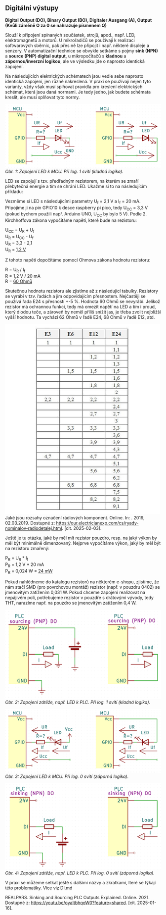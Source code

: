 <!-- 
Knihovny pro kiCAD v repozitáři na Githubu - JVintera
https://github.com/JVintera/KiCAD-library
 -->


## Digitální výstupy 

**Digital Output (DO), Binary Output (BO), Digitaler Ausgang (A), Output (Kvůli záměně O za 0 se nahrazuje písmenem Q)**

Slouží k připojení spínaných součástek, strojů, apod., např. LED, elektromagnetů a motorů. U mikrořadičů se používají k realizaci softwarových sběrnic, pak přes ně lze připojit i např. některé displeje a senzory.
V automatizační technice se obvykle setkáme s pojmy **sink (NPN)** a **source (PNP) digital output**, u mikropočítačů s **kladnou** a **zápornou/inverzní logikou**, ale ve výsledku jde o naprosto identická zapojení. 

Na následujících elektrických schématech jsou vedle sebe naprosto identická zapojení, jen různě nakreslená. V praxi se používají nejen tyto varianty, vždy však musí splňovat pravidla pro kreslení elektrických schémat, která jsou daná normami. Je tedy jedno, jak budete schémata kreslit, ale musí splňovat tyto normy.

![Zapojení LED k MCU. Při log. 1 svítí (kladná logika).](/schemata/LED_kladnaLog.png )
*Obr. 1: Zapojení LED k MCU. Při log. 1 svítí (kladná logika).*

LED se zapojují s tzv. předřadným rezistorem, na kterém se zmaří přebytečná energie a tím se chrání LED. Ukažme si to na následujícím příkladu:

Vezměme si LED s následujícími parametry U<sub>f</sub> = 2,1 V a I<sub>f</sub> = 20 mA. Připojíme ji na pin GPIO10 k desce raspberry pi pico, tedy U<sub>CC</sub> = 3,3 V (pokud bychom použili např. Arduino UNO, U<sub>CC</sub> by bylo 5 V). Podle 2. Kirchhoffova zákona vypočítáme napětí, které bude na rezistoru:

U<sub>CC</sub> = U<sub>R</sub> + U<sub>f</sub> <br>
U<sub>R</sub> = U<sub>CC</sub> - U<sub>f</sub> <br>
U<sub>R</sub> = 3,3 - 2,1 <br>
U<sub>R</sub> = <u>1,2 V</u> <br>

Z tohoto napětí dopočítáme pomocí Ohmova zákona hodnotu rezistoru:

R = U<sub>R</sub> / I<sub>f</sub> <br>
R = 1,2 V / 20 mA <br>
R = <u>60 Ohmů</u> <br>

Skutečnou hodnotu rezistoru ale zjistíme až z následující tabulky. Rezistory se vyrábí v tzv. řadách a jim odpovídajícím přesnostem. Nejčastěji se používá řada E24 s přesností +-5 %. Hodnota 60 Ohmů se nevyrábí. Jelikož rezistor má ochrannou funkci, tedy má omezit napětí na LED a tím i proud, který diodou teče, a zároveň by neměl příliš snížit jas, je třeba zvolit nejbližší vyšší hodnotu. Ta vychází 62 Ohmů v řadě E24, 68 Ohmů v řadě E12, atd.

![Řady rezistorů](/MCU/ryad-nominalov-radiodetaley-3.jpg)
Jaké jsou rozsahy označení rádiových komponent. Online. In: . 2019, 02.03.2019. Dostupné z: https://our.electricianexp.com/cs/ryady-nominalov-radiodetalej.html. [cit. 2025-02-03].

Ještě je tu otázka, jaké by měl mít rezistor pouzdro, resp. na jaký výkon by měl být minimálně dimenzovaný. Nejprve vypočítáme výkon, jaký by měl být na rezistoru zmařený:

P<sub>R</sub> = U<sub>R</sub> * I<sub>f</sub> <br>
P<sub>R</sub> = 1,2 V * 20 mA <br>
P<sub>R</sub> = 0,024 W = <u>24 mW</u> <br>

Pokud nahlédneme do katalogu rezistorů na některém e-shopu, zjistíme, že nám stačí SMD (pro povrchovou montáž) rezistor (např. v pouzdru 0402) se jmenovitým zatížením 0,031 W. Pokud chceme zapojení realizovat na nepájivém poli, potřebujeme rezistor v pouzdře s drátovými vývody, tedy THT, narazíme např. na pouzdro se jmenovitým zatížením 0,4 W.

![Zapojení zátěže, např. LED k PLC. Při log. 1 svítí (kladná logika).](/schemata/load_kladnaLog.png)
*Obr. 2: Zapojení zátěže, např. LED k PLC. Při log. 1 svítí (kladná logika).*

![Zapojení LED k MCU. Při log. 0 svítí (záporná logika).](/schemata/LED_zapornaLog.png )
*Obr. 3: Zapojení LED k MCU. Při log. 0 svítí (záporná logika).*

![Zapojení zátěže, např. LED k PLC. Při log. 0 svítí (záporná logika).](/schemata/load_zapornaLog.png)
*Obr. 4: Zapojení zátěže, např. LED k PLC. Při log. 0 svítí (záporná logika).*


V praxi se můžeme setkat ještě s dalšími názvy a zkratkami, lteré se týkají této problematiky. Více viz DI.md

REALPARS. Sinking and Sourcing PLC Outputs Explained. Online. 2021. Dostupné z: https://youtu.be/oyaItbhqoW0?feature=shared. [cit. 2025-01-16].
        
        
        


